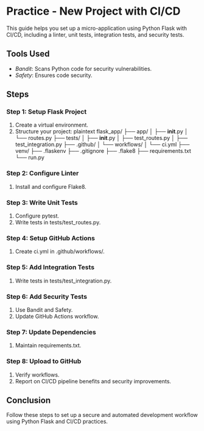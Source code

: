 # Practice - New Project with CI/CD

This guide helps you set up a micro-application using Python Flask with CI/CD, including a linter, unit tests, integration tests, and security tests.

## Tools Used
- *Bandit*: Scans Python code for security vulnerabilities.
- *Safety*: Ensures code security.

## Steps

### Step 1: Setup Flask Project
1. Create a virtual environment.
2. Structure your project:
    plaintext
    flask_app/
    ├── app/
    │   ├── __init__.py
    │   └── routes.py
    ├── tests/
    │   ├── __init__.py
    │   ├── test_routes.py
    │   ├── test_integration.py
    ├── .github/
    │   └── workflows/
    │       └── ci.yml
    ├── venv/
    ├── .flaskenv
    ├── .gitignore
    ├── .flake8
    ├── requirements.txt
    └── run.py
    

### Step 2: Configure Linter
1. Install and configure Flake8.

### Step 3: Write Unit Tests
1. Configure pytest.
2. Write tests in tests/test_routes.py.

### Step 4: Setup GitHub Actions
1. Create ci.yml in .github/workflows/.

### Step 5: Add Integration Tests
1. Write tests in tests/test_integration.py.

### Step 6: Add Security Tests
1. Use Bandit and Safety.
2. Update GitHub Actions workflow.

### Step 7: Update Dependencies
1. Maintain requirements.txt.

### Step 8: Upload to GitHub
1. Verify workflows.
2. Report on CI/CD pipeline benefits and security improvements.

## Conclusion

Follow these steps to set up a secure and automated development workflow using Python Flask and CI/CD practices.

